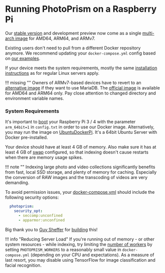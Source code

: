 # Running PhotoPrism on a Raspberry Pi

Our [stable version](../release-notes.md) and development preview now come as a single
[multi-arch image](https://hub.docker.com/r/photoprism/photoprism) for AMD64, ARM64, and ARMv7.

Existing users don't need to pull from a different Docker repository anymore. We recommend updating your
`docker-compose.yml` config based on [our examples](https://dl.photoprism.org/docker/).

If your device meets the system requirements, mostly the same [installation instructions](docker-compose.md) 
as for regular Linux servers apply.

!!! missing ""
    Owners of ARMv7-based devices have to revert to an [alternative image](https://hub.docker.com/r/linuxserver/mariadb) 
    if they want to use MariaDB.
    The [official image](https://hub.docker.com/_/mariadb) is available for AMD64 and ARM64 only.
    Pay close attention to changed directory and environment variable names.

### System Requirements ###

It's important to [boot](https://www.raspberrypi.org/documentation/installation/installing-images/README.md)
your Raspberry Pi 3 / 4 with the parameter `arm_64bit=1` in `config.txt` in order to use our Docker image.
Alternatively, you may run the image on [UbuntuDockerPi](https://github.com/guysoft/UbuntuDockerPi).
It's a 64bit Ubuntu Server with Docker pre-installed.

Your device should have at least 4 GB of memory. Also make sure it has at least
4 GB of [swap](https://opensource.com/article/18/9/swap-space-linux-systems)
configured, so that indexing doesn't cause restarts when there are memory usage spikes.

!!! note ""
    Indexing large photo and video collections significantly benefits from fast, local SSD storage,
    and plenty of memory for caching. Especially the conversion of RAW images and the transcoding of
    videos are very demanding.

To avoid permission issues, your [docker-compose.yml](https://dl.photoprism.org/docker/arm64/docker-compose.yml) 
should include the following security options:

```yaml
  photoprism:
    security_opt:
      - seccomp:unconfined
      - apparmor:unconfined
```

Big thank you to [Guy Sheffer](https://github.com/guysoft) for
[building](https://github.com/photoprism/photoprism/issues/109) this!

!!! info "Reducing Server Load"
    If you're running out of memory - or other system resources - while indexing, try limiting the
    [number of workers](https://docs.photoprism.org/getting-started/config-options/) by setting
    `PHOTOPRISM_WORKERS` to a reasonably small value in `docker-compose.yml` (depending on your CPU and expectations).
    As a measure of last resort, you may disable using TensorFlow for image classification and facial recognition.
